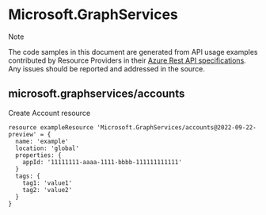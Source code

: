 # Microsoft.GraphServices
  
> [!NOTE]
> The code samples in this document are generated from API usage examples contributed by Resource Providers in their [Azure Rest API specifications](https://github.com/Azure/azure-rest-api-specs). Any issues should be reported and addressed in the source.


## microsoft.graphservices/accounts

Create Account resource
```bicep
resource exampleResource 'Microsoft.GraphServices/accounts@2022-09-22-preview' = {
  name: 'example'
  location: 'global'
  properties: {
    appId: '11111111-aaaa-1111-bbbb-111111111111'
  }
  tags: {
    tag1: 'value1'
    tag2: 'value2'
  }
}
```
